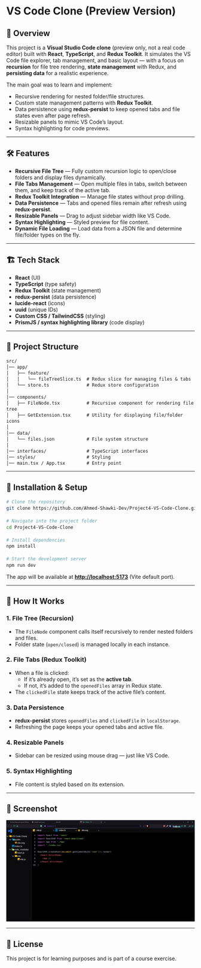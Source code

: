 # VS Code Clone (Preview Version)

## 📌 Overview

This project is a **Visual Studio Code clone** (preview only, not a real code editor) built with **React**, **TypeScript**, and **Redux Toolkit**.
It simulates the VS Code file explorer, tab management, and basic layout — with a focus on **recursion** for file tree rendering, **state management** with Redux, and **persisting data** for a realistic experience.

The main goal was to learn and implement:

- Recursive rendering for nested folder/file structures.
- Custom state management patterns with **Redux Toolkit**.
- Data persistence using **redux-persist** to keep opened tabs and file states even after page refresh.
- Resizable panels to mimic VS Code’s layout.
- Syntax highlighting for code previews.

---

## 🛠️ Features

- **Recursive File Tree** — Fully custom recursion logic to open/close folders and display files dynamically.
- **File Tabs Management** — Open multiple files in tabs, switch between them, and keep track of the active tab.
- **Redux Toolkit Integration** — Manage file states without prop drilling.
- **Data Persistence** — Tabs and opened files remain after refresh using **redux-persist**.
- **Resizable Panels** — Drag to adjust sidebar width like VS Code.
- **Syntax Highlighting** — Styled preview for file content.
- **Dynamic File Loading** — Load data from a JSON file and determine file/folder types on the fly.

---

## 🏗️ Tech Stack

- **React** (UI)
- **TypeScript** (type safety)
- **Redux Toolkit** (state management)
- **redux-persist** (data persistence)
- **lucide-react** (icons)
- **uuid** (unique IDs)
- **Custom CSS / TailwindCSS** (styling)
- **PrismJS / syntax highlighting library** (code display)

---

## 📂 Project Structure

```
src/
│── app/
│   ├── feature/
│   │   └── fileTreeSlice.ts  # Redux slice for managing files & tabs
│   └── store.ts              # Redux store configuration
│
│── components/
│   ├── FileNode.tsx          # Recursive component for rendering file tree
│   ├── GetExtension.tsx      # Utility for displaying file/folder icons
│
│── data/
│   └── files.json            # File system structure
│
│── interfaces/               # TypeScript interfaces
│── styles/                   # Styling
│── main.tsx / App.tsx        # Entry point
```

---

## 🚀 Installation & Setup

```bash
# Clone the repository
git clone https://github.com/Ahmed-Shawki-Dev/Project4-VS-Code-Clone.git

# Navigate into the project folder
cd Project4-VS-Code-Clone

# Install dependencies
npm install

# Start the development server
npm run dev
```

The app will be available at **[http://localhost:5173](http://localhost:5173)** (Vite default port).

---

## 📖 How It Works

### 1. File Tree (Recursion)

- The `FileNode` component calls itself recursively to render nested folders and files.
- Folder state (`open/closed`) is managed locally in each instance.

### 2. File Tabs (Redux Toolkit)

- When a file is clicked:
  - If it’s already open, it’s set as the **active tab**.
  - If not, it’s added to the `openedFiles` array in Redux state.
- The `clickedFile` state keeps track of the active file’s content.

### 3. Data Persistence

- **redux-persist** stores `openedFiles` and `clickedFile` in `localStorage`.
- Refreshing the page keeps your opened tabs and active file.

### 4. Resizable Panels

- Sidebar can be resized using mouse drag — just like VS Code.

### 5. Syntax Highlighting

- File content is styled based on its extension.

---

## 📸 Screenshot

![alt text](image.png)

---

## 📜 License

This project is for learning purposes and is part of a course exercise.
